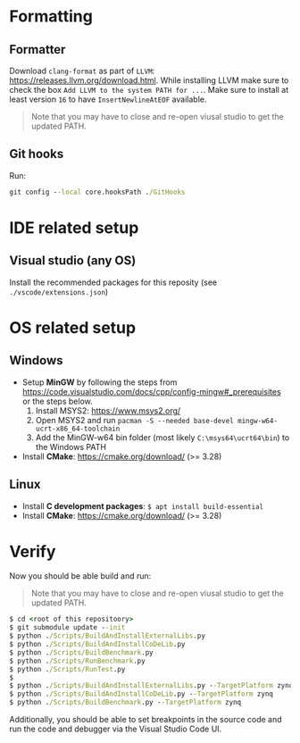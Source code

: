 # Formatting

## Formatter
Download `clang-format` as part of `LLVM`: https://releases.llvm.org/download.html. While installing LLVM make sure to check the box `Add LLVM to the system PATH for ...`. Make sure to install at least version `16` to have `InsertNewlineAtEOF` available.

> Note that you may have to close and re-open viusal studio to get the updated PATH.

## Git hooks
Run:

```cmd
git config --local core.hooksPath ./GitHooks
```

# IDE related setup

## Visual studio (any OS)
Install the recommended packages for this reposity (see `./vscode/extensions.json`)

# OS related setup

## Windows

- Setup **MinGW** by following the steps from https://code.visualstudio.com/docs/cpp/config-mingw#_prerequisites or the steps below.
    1. Install MSYS2: https://www.msys2.org/
    2. Open MSYS2 and run `pacman -S --needed base-devel mingw-w64-ucrt-x86_64-toolchain`
    3. Add the MinGW-w64 bin folder (most likely `C:\msys64\ucrt64\bin`) to the Windows PATH
- Install **CMake**: https://cmake.org/download/ (>= 3.28)

## Linux

- Install **C development packages**: `$ apt install build-essential` 
- Install **CMake**: https://cmake.org/download/ (>= 3.28)

# Verify
Now you should be able build and run:

> Note that you may have to close and re-open viusal studio to get the updated PATH.

```cmd
$ cd <root of this repositoory>
$ git submodule update --init
$ python ./Scripts/BuildAndInstallExternalLibs.py
$ python ./Scripts/BuildAndInstallCoDeLib.py
$ python ./Scripts/BuildBenchmark.py
$ python ./Scripts/RunBenchmark.py
$ python ./Scripts/RunTest.py
$
$ python ./Scripts/BuildAndInstallExternalLibs.py --TargetPlatform zynq
$ python ./Scripts/BuildAndInstallCoDeLib.py --TargetPlatform zynq
$ python ./Scripts/BuildBenchmark.py --TargetPlatform zynq
```

Additionally, you should be able to set breakpoints in the source code and run the code and debugger via the Visual Studio Code UI.
